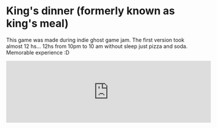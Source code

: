 # King's dinner (formerly known as king's meal)

This game was made during indie ghost game jam. The first version took almost 12 hs... 12hs from 10pm to 10 am without sleep just pizza and soda. Memorable experience :D

<iframe frameborder="0" src="https://itch.io/embed/56778" width="552" height="167"></iframe>